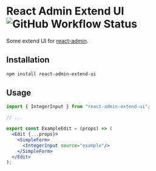 # React Admin Extend UI ![GitHub Workflow Status](https://img.shields.io/github/workflow/status/ochowei/react-admin-extend-ui/Node.js%20CI)

Some extend UI for [react-admin](https://github.com/marmelab/react-admin).

## Installation

```sh
npm install react-admin-extend-ui
```

## Usage

```jsx
import { IntegerInput } from "react-admin-extend-ui";

// ...

export const ExampleEdit = (props) => (
  <Edit {...props}>
    <SimpleForm>
      <IntegerInput source="example"/>
    </SimpleForm>
  </Edit>
);
```
